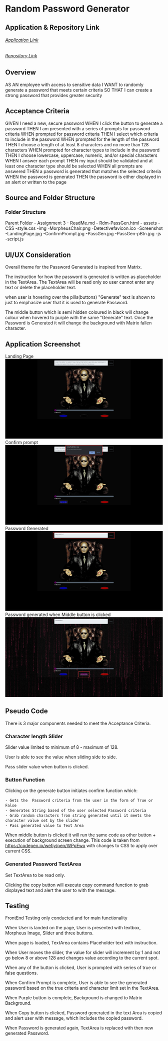# Random Password Generator

## Application & Repository Link

###### [Application Link](https://suji-gith.github.io/MBC-PasswordGenerator/Rdm-PassGen.html)

###### [Repository Link](https://github.com/Suji-GitH/MBC-PasswordGenerator)

## Overview
AS AN employee with access to sensitive data
I WANT to randomly generate a password that meets certain criteria
SO THAT I can create a strong password that provides greater security

## Acceptance Criteria
GIVEN I need a new, secure password
WHEN I click the button to generate a password
THEN I am presented with a series of prompts for password criteria
WHEN prompted for password criteria
THEN I select which criteria to include in the password
WHEN prompted for the length of the password
THEN I choose a length of at least 8 characters and no more than 128 characters
WHEN prompted for character types to include in the password
THEN I choose lowercase, uppercase, numeric, and/or special characters
WHEN I answer each prompt
THEN my input should be validated and at least one character type should be selected
WHEN all prompts are answered
THEN a password is generated that matches the selected criteria
WHEN the password is generated
THEN the password is either displayed in an alert or written to the page

## Source and Folder Structure

<h3>Folder Structure</h3>
Parent Folder - Assignment 3
                    - ReadMe.md
                    - Rdm-PassGen.html
                    - assets
                        -CSS
                            -style.css
                        -img
                            -MorpheusChair.png
                            -Detectivefavicon.ico
                            -Screenshot
                                -LandingPage.jpg
                                -ConfirmPrompt.jpg
                                -PassGen.jpg
                                -PassGen-pBtn.jpg
                        -js
                            -script.js

## UI/UX Consideration
Overall theme for the Password Generated is inspired from Matrix.

The instruction for how the password is generated is written as placeholder in the TextArea. The TextArea will be read only so user cannot enter any text or delete the placeholder text. 

when user is hovering over the pills(buttons) "Generate" text is shown to just to emphasize user that it is used to generate Password. 

The middle button which is semi hidden coloured in black will change colour when hovered to purple with the same "Generate" text. Once the Password is Generated it will change the background with Matrix fallen character. 

## Application Screenshot
Landing Page
<img src = "./assets/img/Screenshots/LandingPage.jpg">
Confirm prompt
<img src = "./assets/img/Screenshots/ConfirmPrompt.jpg">
Password Generated 
<img src = "./assets/img/Screenshots/PassGen.jpg">
Password generated when Middle button is clicked
<img src = "./assets/img/Screenshots/PassGen-pBtn.jpg">


## Pseudo Code
There is 3 major components needed to meet the Acceptance Criteria. 

<h3>Character length Slider</h3>

Slider value limited to minimum of 8 -  maximum of 128.

User is able to see the value when sliding side to side. 

Pass slider value when button is clicked.

<h3>Button Function</h3>

Clicking on the generate button initiates confirm function which:

    - Gets the  Password criteria from the user in the form of True or False
    - Generates String based of the user selected Password criteria
    - Grab random characters from string generated until it meets the character value set by the slider
    - Pass generated value to Text Area 

When middle button is clicked it will run the same code as other button + execution of background screen change. This code is taken from https://codepen.io/wefiy/pen/WPpEwo with changes to CSS to apply over current CSS. 


<h3>Generated Password TextArea</h3>

Set TextArea to be read only.

Clicking the copy button will execute copy command function to grab displayed text and alert the user to with the message. 

## Testing
FrontEnd Testing only conducted and for main functionality

When User is landed on the page, User is presented with textbox, Morpheus Image, Slider and three buttons. 

When page is loaded, TextArea contains Placeholder text with instruction.

When User moves the slider, the value for slider will increment by 1 and not go below 8 or above 128 and changes value according to the current spot.

When any of the button is clicked, User is prompted with series of true or false questions.

When Confirm Prompt is complete, User is able to see the generated password based on the true criteria and character limit set in the TextArea.  

When Purple button is complete, Background is changed to Matrix Background. 

When Copy button is clicked, Password generated in the text Area is copied and alert user with message, which includes the copied password. 

When Password is generated again, TextArea is replaced with then new generated Password.
